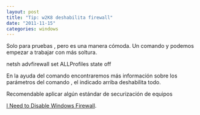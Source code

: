```yaml
---
layout: post
title: "Tip: w2K8 deshabilita firewall"
date: "2011-11-15"
categories: windows
---
```


Solo para pruebas , pero es una manera cómoda. Un comando y podemos empezar a trabajar con más soltura.

netsh advfirewall set ALLProfiles state off

En la ayuda del comando encontraremos más información sobre los parámetros del comando , el indicado arriba deshabilita todo.

Recomendable aplicar algún estándar de securización de equipos

[I Need to Disable Windows Firewall](https://technet.microsoft.com/es-es/library/cc766337(WS.10).aspx).

